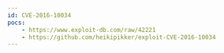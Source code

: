 ```yaml
---
id: CVE-2016-10034
pocs: 
    - https://www.exploit-db.com/raw/42221
    - https://github.com/heikipikker/exploit-CVE-2016-10034
---
```

